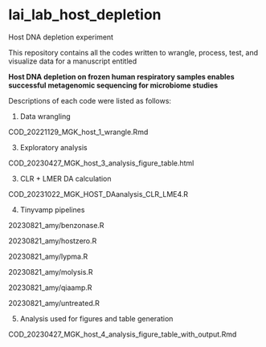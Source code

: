 # lai_lab_host_depletion

Host DNA depletion experiment


This repository contains all the codes written to wrangle, process, test, and visualize data for a manuscript entitled 

**Host DNA depletion on frozen human respiratory samples enables successful metagenomic sequencing for microbiome studies**

Descriptions of each code were listed as follows:

1. Data wrangling
   
COD_20221129_MGK_host_1_wrangle.Rmd

3. Exploratory analysis

COD_20230427_MGK_host_3_analysis_figure_table.html

3. CLR + LMER DA calculation

COD_20231022_MGK_HOST_DAanalysis_CLR_LME4.R

4. Tinyvamp pipelines

20230821_amy/benzonase.R

20230821_amy/hostzero.R

20230821_amy/lypma.R

20230821_amy/molysis.R

20230821_amy/qiaamp.R

20230821_amy/untreated.R

5. Analysis used for figures and table generation

COD_20230427_MGK_host_4_analysis_figure_table_with_output.Rmd

‌

